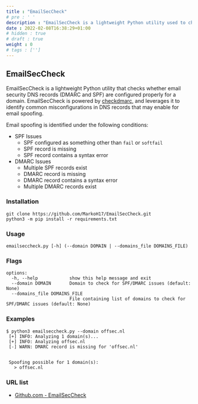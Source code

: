 ```yaml
---
title : "EmailSecCheck"
# pre : ' '
description : "EmailSecCheck is a lightweight Python utility used to check for common SPF/DMARC misconfigurations that may allow for email spoofing."
date : 2022-02-08T16:38:29+01:00
# hidden : true
# draft : true
weight : 0
# tags : ['']
---
```


## EmailSecCheck

EmailSecCheck is a lightweight Python utility that checks whether email security DNS records (DMARC and SPF) are configured properly for a domain. EmailSecCheck is powered by [checkdmarc](https://github.com/domainaware/checkdmarc), and leverages it to identify common misconfigurations in DNS records that may enable for email spoofing.

Email spoofing is identified under the following conditions:

* SPF Issues
  * SPF configured as something other than `fail` or `softfail`
  * SPF record is missing
  * SPF record contains a syntax error
* DMARC Issues
  * Multiple SPF records exist
  * DMARC record is missing
  * DMARC record contains a syntax error
  * Multiple DMARC records exist

### Installation

```plain
git clone https://github.com/MarkoH17/EmailSecCheck.git
python3 -m pip install -r requirements.txt
```

### Usage

```plain
emailseccheck.py [-h] (--domain DOMAIN | --domains_file DOMAINS_FILE)
```

### Flags

```plain
options:
  -h, --help            show this help message and exit
  --domain DOMAIN       Domain to check for SPF/DMARC issues (default: None)
  --domains_file DOMAINS_FILE
                        File containing list of domains to check for SPF/DMARC issues (default: None)
```

### Examples

```plain
$ python3 emailseccheck.py --domain offsec.nl
 [+] INFO: Analyzing 1 domain(s)...
 [+] INFO: Analyzing offsec.nl
 [-] WARN: DMARC record is missing for 'offsec.nl'
 

 Spoofing possible for 1 domain(s): 
   > offsec.nl
```

### URL list

* [Github.com - EmailSecCheck](https://github.com/MarkoH17/EmailSecCheck)
